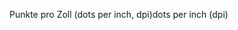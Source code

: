 <span data-ttu-id="59cdf-101">Punkte pro Zoll (dots per inch, dpi)</span><span class="sxs-lookup"><span data-stu-id="59cdf-101">dots per inch (dpi)</span></span>